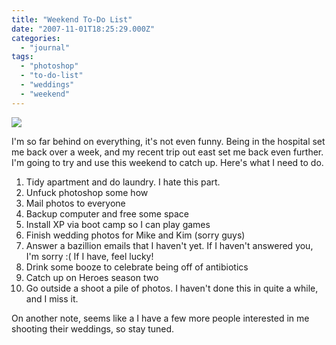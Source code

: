 ```yaml
---
title: "Weekend To-Do List"
date: "2007-11-01T18:25:29.000Z"
categories: 
  - "journal"
tags: 
  - "photoshop"
  - "to-do-list"
  - "weddings"
  - "weekend"
---
```


[![](http://farm3.static.flickr.com/2302/1503377905_b609546d85.jpg?v=0)](http://www.flickr.com/photos/duanestorey/1503377905/in/set-72157602301321991/)

I'm so far behind on everything, it's not even funny. Being in the hospital set me back over a week, and my recent trip out east set me back even further. I'm going to try and use this weekend to catch up. Here's what I need to do.

1. Tidy apartment and do laundry. I hate this part.
2. Unfuck photoshop some how
3. Mail photos to everyone
4. Backup computer and free some space
5. Install XP via boot camp so I can play games
6. Finish wedding photos for Mike and Kim (sorry guys)
7. Answer a bazillion emails that I haven't yet. If I haven't answered you, I'm sorry :( If I have, feel lucky!
8. Drink some booze to celebrate being off of antibiotics
9. Catch up on Heroes season two
10. Go outside a shoot a pile of photos. I haven't done this in quite a while, and I miss it.

On another note, seems like a I have a few more people interested in me shooting their weddings, so stay tuned.

